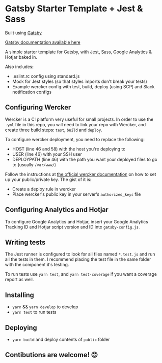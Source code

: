 # Gatsby Starter Template + Jest & Sass

Built using [Gatsby](http://gatsbyjs.org)

[Gatsby documentation available here](https://www.gatsbyjs.org/docs/)

A simple starter template for Gatsby, with Jest, Sass, Google Analytics & Hotjar
baked in.

Also includes:
* .eslint.rc config using standard.js
* Mock for Jest styles (so that styles imports don't break your tests)
* Example wercker config with test, build, deploy (using SCP) and Slack notification configs

## Configuring Wercker

Wercker is a CI platform very useful for small projects. In order to use the `.yml` file in this repo, you will need to link your repo with Wercker, and create three build steps: `test`, `build` and `deploy`.

To configure wercker deployment, you need to replace the following:
* HOST (line 46 and 58) with the host you're deploying to
* USER (line 46) with your SSH user
* DEPLOYPATH (line 46) with the path you want your deployed files to go to (usually `/var/www/`)

Follow the instructions at [the official wercker documentation](http://blog.wercker.com/simplifying-ssh-based-deployment-with-wercker) on how to set up your public/private key. The gist of it is:
* Create a deploy rule in wercker
* Place wercker's public key in your server's `authorized_keys` file

## Configuring Analytics and Hotjar

To configure Google Analytics and Hotjar, insert your Google Analytics Tracking ID and Hotjar script version and ID into `gatsby-config.js`.

## Writing tests

The Jest runner is configured to look for all files named `*.test.js` and run all the tests in them. I recommend placing the test file in the same folder with the component it's testing.

To run tests use `yarn test`, and `yarn test-coverage` if you want a coverage report as well.


## Installing
* `yarn` && `yarn develop` to develop
* `yarn test` to run tests

## Deploying
* `yarn build` and deploy contents of `public` folder


## Contibutions are welcome! 😊